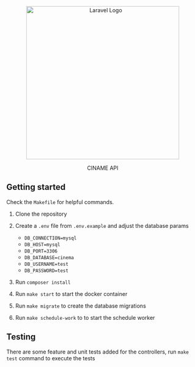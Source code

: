 
<p  align="center"><a  href="https://laravel.com"  target="_blank"><img  src="https://raw.githubusercontent.com/laravel/art/master/logo-lockup/5%20SVG/2%20CMYK/1%20Full%20Color/laravel-logolockup-cmyk-red.svg"  width="400"  alt="Laravel Logo"></a></p>

<p align="center">CINAME API</p>

  
  

##  Getting started

  Check the `Makefile` for helpful commands.

1. Clone the repository

2. Create a `.env` file from `.env.example` and adjust the database params 
	-  `DB_CONNECTION=mysql`
	-  `DB_HOST=mysql`
	- `DB_PORT=3306`
	-  `DB_DATABASE=cinema`
	- `DB_USERNAME=test`
	- `DB_PASSWORD=test`
3. Run `composer install`
4. Run `make start` to start the docker container 
5. Run `make migrate` to create the database migrations
6. Run `make schedule-work` to to start the schedule worker 


## Testing
There are some feature and unit tests added for the controllers, run `make test` command to execute the tests

